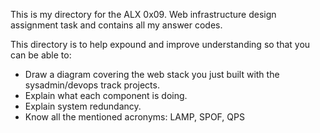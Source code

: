 This is my directory for the ALX 0x09. Web infrastructure design assignment task and contains all my answer codes.

This directory is to help expound and improve understanding so that you can be able to:
- Draw a diagram covering the web stack you just built with the sysadmin/devops track projects.
- Explain what each component is doing.
- Explain system redundancy.
- Know all the mentioned acronyms: LAMP, SPOF, QPS
